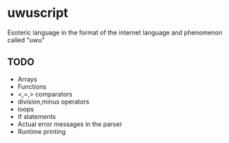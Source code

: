 # uwuscript
Esoteric language in the format of the internet language and phenomenon called "uwu"

## TODO

* Arrays
* Functions
* <,=,> comparators
* division,minus operators
* loops
* If statements
* Actual error messages in the parser
* Runtime printing

